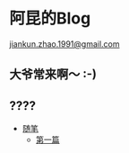 # 阿昆的Blog

jiankun.zhao.1991@gmail.com

## 大爷常来啊～ :-)

## ????

* [随笔]()
  * [第一篇](docs/other/2019/20190311.md)
